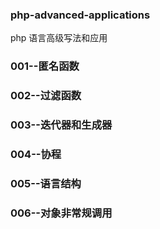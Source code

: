 ### php-advanced-applications

php 语言高级写法和应用

### 001--匿名函数
### 002--过滤函数
### 003--迭代器和生成器
### 004--协程
### 005--语言结构
### 006--对象非常规调用